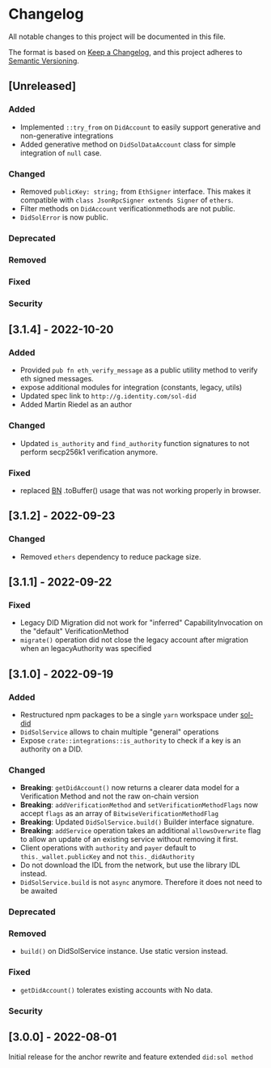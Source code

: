 # Changelog
All notable changes to this project will be documented in this file.

The format is based on [Keep a Changelog](https://keepachangelog.com/en/1.0.0/),
and this project adheres to [Semantic Versioning](https://semver.org/spec/v2.0.0.html).

## [Unreleased]
### Added
- Implemented `::try_from` on `DidAccount` to easily support generative and non-generative integrations
- Added generative method on `DidSolDataAccount` class for simple integration of `null` case.

### Changed
- Removed `publicKey: string;` from `EthSigner` interface. This makes it compatible with
  `class JsonRpcSigner extends Signer` of `ethers`.
- Filter methods on `DidAccount` verificationmethods are not public.
- `DidSolError` is now public.

### Deprecated

### Removed

### Fixed

### Security

## [3.1.4] - 2022-10-20
### Added
- Provided `pub fn eth_verify_message` as a public utility method to verify eth signed messages.
- expose additional modules for integration (constants, legacy, utils)
- Updated spec link to `http://g.identity.com/sol-did`
- Added Martin Riedel as an author

### Changed
- Updated `is_authority` and `find_authority` function signatures to not perform secp256k1 verification anymore.

### Fixed
- replaced [BN](https://github.com/indutny/bn.js/) .toBuffer() usage that was not working properly in browser.


## [3.1.2] - 2022-09-23
### Changed
- Removed `ethers` dependency to reduce package size.

## [3.1.1] - 2022-09-22
### Fixed
- Legacy DID Migration did not work for "inferred" CapabilityInvocation on the "default" VerificationMethod
- `migrate()` operation did not close the legacy account after migration when an legacyAuthority was specified


## [3.1.0] - 2022-09-19
### Added
- Restructured npm packages to be a single `yarn` workspace under [sol-did](./sol-did/package.json)
- `DidSolService` allows to chain multiple "general" operations
- Expose `crate::integrations::is_authority` to check if a key is an authority on a DID.

### Changed
- **Breaking**: `getDidAccount()` now returns a clearer data model for a Verification Method and not the raw on-chain version
- **Breaking**: `addVerificationMethod` and `setVerificationMethodFlags` now accept `flags` as an array of `BitwiseVerificationMethodFlag`
- **Breaking**: Updated `DidSolService.build()` Builder interface signature.
- **Breaking**: `addService` operation takes an additional `allowsOverwrite` flag to allow an update of an existing service without removing it first.
- Client operations with `authority` and `payer` default to `this._wallet.publicKey` and not `this._didAuthority`
- Do not download the IDL from the network, but use the library IDL instead.
- `DidSolService.build` is not `async` anymore. Therefore it does not need to be awaited

### Deprecated

### Removed
- `build()` on DidSolService instance. Use static version instead.

### Fixed
- `getDidAccount()` tolerates existing accounts with No data.

### Security


## [3.0.0] - 2022-08-01
Initial release for the anchor rewrite and feature extended `did:sol method`
